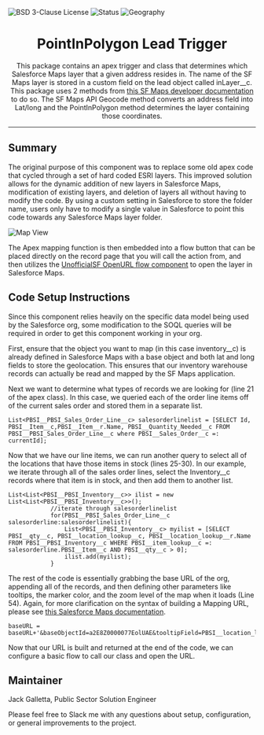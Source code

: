 ![BSD 3-Clause License](https://img.shields.io/badge/license-BSD%203--Clause-success)
![Status](https://img.shields.io/badge/status-Complete-green)
![Geography](https://img.shields.io/badge/Geography-US-blue)

<h1 align="center">PointInPolygon Lead Trigger</h1>
<p align="center">This package contains an apex trigger and class that determines which Salesforce Maps layer that a given address resides in. The name of the SF Maps layer is stored in a custom field on the lead object called inLayer__c.  This package uses 2 methods from <a href="https://developer.salesforce.com/docs/atlas.en-us.maps_developer_guide.meta/maps_developer_guide/maps_apex_pointinpolygon.htm">this SF Maps developer documentation</a> to do so.  The SF Maps API Geocode method converts an address field into Lat/long and the PointInPolygon method determines the layer containing those coordinates. </p>

<!-- Sections below are Optional -->

---

## Summary

The original purpose of this component was to replace some old apex code that cycled through a set of hard coded ESRI layers.  This improved solution allows for the dynamic addition of new layers in Salesforce Maps, modification of existing layers, and deletion of layers all without having to modify the code.  By using a custom setting in Salesforce to store the folder name, users only have to modify a single value in Salesforce to point this code towards any Salesforce Maps layer folder.

![Map View](images/map_view.png)

The Apex mapping function is then embedded into a flow button that can be placed directly on the record page that you will call the action from, and then utilizes the <a href="https://unofficialsf.com/new-ways-to-open-web-pages-from-flow/">UnofficialSF OpenURL flow component</a> to open the layer in Salesforce Maps.

## Code Setup Instructions

Since this component relies heavily on the specific data model being used by the Salesforce org, some modification to the SOQL queries will be required in order to get this component working in your org.

First, ensure that the object you want to map (in this case inventory__c) is already defined in Salesforce Maps with a base object and both lat and long fields to store the geolocation.  This ensures that our inventory warehouse records can actually be read and mapped by the SF Maps application.

Next we want to determine what types of records we are looking for (line 21 of the apex class).  In this case, we queried each of the order line items off of the current sales order and stored them in a separate list.

```
List<PBSI__PBSI_Sales_Order_Line__c> salesorderlinelist = [SELECT Id, PBSI__Item__c,PBSI__Item__r.Name, PBSI__Quantity_Needed__c FROM PBSI__PBSI_Sales_Order_Line__c where PBSI__Sales_Order__c =: currentId];
```

Now that we have our line items, we can run another query to select all of the locations that have those items in stock (lines 25-30).  In our example, we iterate through all of the sales order lines, select the Inventory__c records where that item is in stock, and then add them to another list.

```
List<List<PBSI__PBSI_Inventory__c>> ilist = new List<List<PBSI__PBSI_Inventory__c>>();
            //iterate through salesorderlinelist
            for(PBSI__PBSI_Sales_Order_Line__c salesorderline:salesorderlinelist){
            	List<PBSI__PBSI_Inventory__c> myilist = [SELECT PBSI__qty__c, PBSI__location_lookup__c, PBSI__location_lookup__r.Name FROM PBSI__PBSI_Inventory__c WHERE PBSI__item_lookup__c =: salesorderline.PBSI__Item__c AND PBSI__qty__c > 0];
            	ilist.add(myilist);
            }
```

The rest of the code is essentially grabbing the base URL of the org, appending all of the records, and then defining other parameters like tooltips, the marker color, and the zoom level of the map when it loads (Line 54). Again, for more clarification on the syntax of building a Mapping URL, please see <a href="https://help.salesforce.com/s/articleView?id=000354507&type=1">this Salesforce Maps documentation</a>.

```
baseURL = baseURL+'&baseObjectId=a2E8Z0000077EolUAE&tooltipField=PBSI__location_lookup__r.Name&tooltipField2=PBSI__item_lookup__c&tooltipField3=PBSI__Description__c&tooltipField4=PBSI__qty__c&zoom=8&color='+color;
```

Now that our URL is built and returned at the end of the code, we can configure a basic flow to call our class and open the URL.



## Maintainer

Jack Galletta, Public Sector Solution Engineer

Please feel free to Slack me with any questions about setup, configuration, or general improvements to the project.
